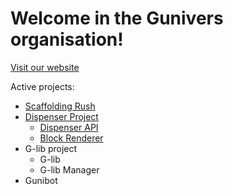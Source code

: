 # Welcome in the Gunivers organisation!

[Visit our website](https://gunivers.net) 

Active projects:
- [Scaffolding Rush](https://github.com/Gunivers/Scaffolding-Rush)
- [Dispenser Project](https://github.com/theogiraudet/Dispenser-API)
  - [Dispenser API](https://github.com/theogiraudet/Dispenser-API)
  - [Block Renderer](https://github.com/theogiraudet/Minecraft-Block-Renderer)
- G-lib project
  - G-lib
  - G-lib Manager
- Gunibot
